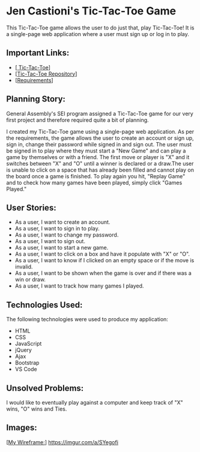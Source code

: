 # Jen Castioni's Tic-Tac-Toe Game

This Tic-Tac-Toe game allows the user to do just that, play Tic-Tac-Toe! It is a single-page web application where a user must sign up or log in to play.

## Important Links:
-   [[ Tic-Tac-Toe](https://jencastioni.github.io/Tic-Tac-Toe-client/)] 
-   [[Tic-Tac-Toe Repository](https://github.com/Jencastioni/Tic-Tac-Toe-client)]
-   [[Requirements](https://git.generalassemb.ly/ga-wdi-boston/game-project/blob/master/requirements.md)]
## Planning Story:
General Assembly's SEI program assigned a Tic-Tac-Toe game for our very first project and therefore required quite a bit of planning.

I created my Tic-Tac-Toe game using a single-page web application. As per the requirements, the game allows the user to create an account or sign up, sign in, change their password while signed in and sign out. The user must be signed in to play where they must start a "New Game" and can play a game by themselves or with a friend. The first move or player is "X" and it switches between "X" and "O" until a winner is declared or a draw.The user is unable to click on a space that has already been filled and cannot play on the board once a game is finished. To play again you hit, "Replay Game" and to check how many games have been played, simply click "Games Played."

## User Stories:
- As a user, I want to create an account.
- As a user, I want to sign in to play.
- As a user, I want to change my password.
- As a user, I want to sign out.
- As a user, I want to start a new game.
- As a user, I want to click on a box and have it populate with "X" or "O".
- As a user, I want to know if I clicked on an empty space or if the move is invalid.
- As a user, I want to be shown when the game is over and if there was a win or draw.
- As a user, I want to track how many games I played.

## Technologies Used:
The following technologies were used to produce my application:
- HTML
- CSS
- JavaScript
- jQuery
- Ajax
- Bootstrap
- VS Code

## Unsolved Problems:
I would like to eventually play against a computer and keep track of "X" wins, "O" wins and Ties.

## Images: 
[[My Wireframe:](https://imgur.com/a/SYegofi)] 
https://imgur.com/a/SYegofi

